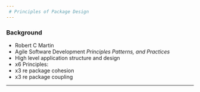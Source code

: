 ```yaml
---
 # Principles of Package Design
---
```

 ### Background
 - Robert C Martin
 - Agile Software Development _Principles Patterns, and Practices_
 - High level application structure and design
 - x6 Principles:
  - x3 re package cohesion
  - x3 re package coupling
---

